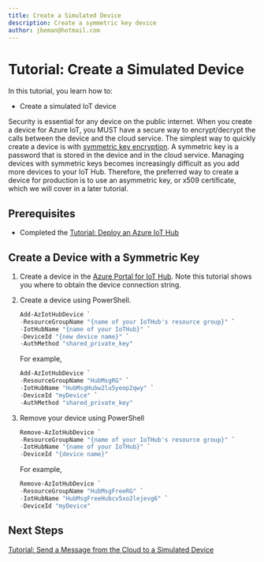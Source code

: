 ```yaml
---
title: Create a Simulated Device
description: Create a symmetric key device 
author: jbeman@hotmail.com
---
```


# Tutorial: Create a Simulated Device

In this tutorial, you learn how to:

- Create a simulated IoT device

Security is essential for any device on the public internet. When you create a device for Azure IoT, you MUST have a secure way to encrypt/decrypt the calls between the device and the cloud service. The simplest way to quickly create a device is with [symmetric key encryption](https://www.ibm.com/docs/en/ztpf/2020?topic=concepts-symmetric-cryptography). A symmetric key is a password that is stored in the device and in the cloud service. Managing devices with symmetric keys becomes increasingly difficult as you add more devices to your IoT Hub. Therefore, the preferred way to create a device for production is to use an asymmetric key, or x509 certificate, which we will cover in a later tutorial.

## Prerequisites

- Completed the [Tutorial: Deploy an Azure IoT Hub](tutorial-deployiothub.md)

## Create a Device with a Symmetric Key

1. Create a device in the [Azure Portal for IoT Hub](https://learn.microsoft.com/en-us/azure/iot-hub/iot-hub-create-through-portal#register-a-new-device-in-the-iot-hub).  Note this tutorial shows you where to obtain the device connection string.
1. Create a device using PowerShell.

    ```powershell
    Add-AzIotHubDevice `
    -ResourceGroupName "{name of your IoTHub's resource group}" `
    -IotHubName "{name of your IoTHub}" `
    -DeviceId "{new device name}" `
    -AuthMethod "shared_private_key"
    ```

    For example,

    ```powershell
    Add-AzIotHubDevice `
    -ResourceGroupName "HubMsgRG" `
    -IotHubName "HubMsgHubw2lu5yeop2qwy" `
    -DeviceId "myDevice" `
    -AuthMethod "shared_private_key"
    ```

1. Remove your device using PowerShell

    ```powershell
    Remove-AzIotHubDevice `
    -ResourceGroupName "{name of your IoTHub's resource group}" `
    -IotHubName "{name of your IoTHub}" `
    -DeviceId "{device name}"
    ```

    For example,

    ```powershell
    Remove-AzIotHubDevice `
    -ResourceGroupName "HubMsgFreeRG" `
    -IotHubName "HubMsgFreeHubcv5xo2lejevg6" `
    -DeviceId "myDevice"
    ```

## Next Steps

[Tutorial: Send a Message from the Cloud to a Simulated Device](tutorial-cloudtodevicemsg.md)